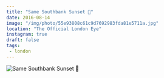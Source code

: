 ```yaml
---
title: "Same Southbank Sunset 🌇"
date: 2016-08-14
image: "/img/photo/55e93808c61c9d7692983fda81e5711a.jpg"
location: "The Official London Eye"
instagram: true
draft: false
tags:
 - london
---
```


![Same Southbank Sunset 🌇](/img/photo/55e93808c61c9d7692983fda81e5711a.jpg)
